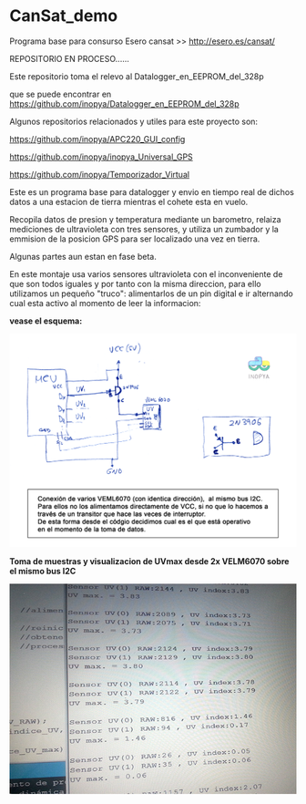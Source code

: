 # CanSat_demo
Programa base para consurso Esero cansat >>  http://esero.es/cansat/


REPOSITORIO EN PROCESO......


  Este repositorio toma el relevo al Datalogger_en_EEPROM_del_328p
  
  que se puede encontrar en
  https://github.com/inopya/Datalogger_en_EEPROM_del_328p
  
  
Algunos repositorios relacionados y utiles para este proyecto son:

https://github.com/inopya/APC220_GUI_config

https://github.com/inopya/inopya_Universal_GPS

https://github.com/inopya/Temporizador_Virtual


  
Este es un programa base para datalogger y envio en tiempo real de dichos datos a una estacion de tierra mientras el cohete esta en vuelo.

Recopila datos de presion y temperatura mediante un barometro, relaiza mediciones de ultravioleta con tres sensores, y utiliza un zumbador y la emmision de la posicion GPS para ser localizado una vez en tierra.

Algunas partes aun estan en fase beta.

En este montaje usa varios sensores ultravioleta con el inconveniente de que son todos iguales y por tanto con la misma direccion, para ello utilizamos un pequeño "truco":
alimentarlos de un pin digital e ir alternando cual esta activo al momento de leer la informacion:

**vease el esquema:**

![](./conexionUV.png)

**Toma de muestras y visualizacion de UVmax desde 2x VELM6070 sobre el mismo bus I2C**

![](./uv_x2_sample.jpg)
